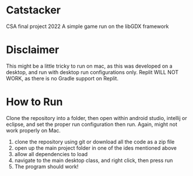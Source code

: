 # Catstacker
CSA final project 2022
A simple game run on the libGDX framework

# Disclaimer
This might be a little tricky to run on mac, as this was developed on a desktop, and run with desktop run configurations only.
Replit WILL NOT WORK, as there is no Gradle support on Replit.

# How to Run
Clone the repository into a folder, then open within android studio, intellij or eclipse, and set the proper run configuration then run. Again, might not work properly on Mac.
1. clone the repository using git or download all the code as a zip file
2. open up the main project folder in one of the ides mentioned above
3. allow all dependencies to load
4. navigate to the main desktop class, and right click, then press run
5. The program should work!
